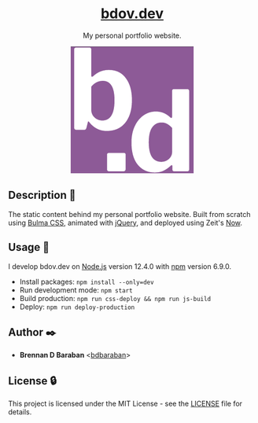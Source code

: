 <h1 align="center"><a href="https://bdov.dev">bdov.dev</a></h1>
<p align="center">
    My personal portfolio website.
</p>

<p align="center">
    <img src="images/logo_readme.png" alt="bdov.dev logo">
</p>

## Description :speech_balloon:

The static content behind my personal portfolio website. Built from scratch using [Bulma CSS](https://bulma.io/), animated with [jQuery](/https://jquery.com/), and deployed using Zeit's [Now](https://zeit.co/now).

## Usage :running:

I develop bdov.dev on [Node.js](https://nodejs.org) version 12.4.0 with [npm](https://www.npmjs.com/) version 6.9.0.

* Install packages: `npm install --only=dev`
* Run development mode: `npm start`
* Build production: `npm run css-deploy && npm run js-build`
* Deploy: `npm run deploy-production`

## Author :black_nib:

* __Brennan D Baraban__ <[bdbaraban](https://github.com/bdbaraban)>

## License :lock:

This project is licensed under the MIT License - see the
[LICENSE](./LICENSE) file for details.
